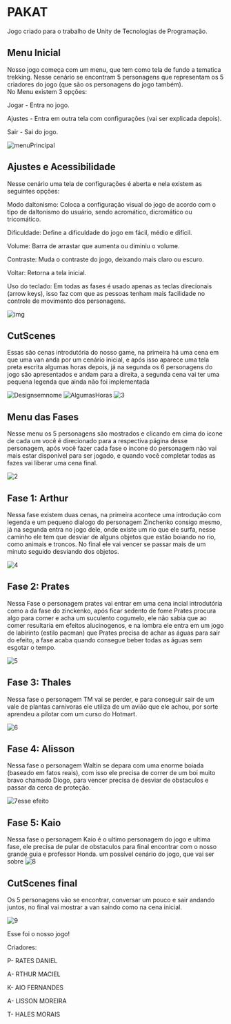 
# PAKAT
Jogo criado para o trabalho de Unity de Tecnologias de Programação.

## Menu Inicial 

Nosso jogo começa com um menu, que tem como tela de fundo a tematica trekking. Nesse cenário se encontram 5 personagens que representam os 5 criadores do jogo (que são os personagens do jogo também).  
No Menu existem 3 opções:  

  Jogar - Entra no jogo.  

  Ajustes - Entra em outra tela com configurações (vai ser explicada depois).  

  Sair - Sai do jogo.   
 
![menuPrincipal](https://raw.githubusercontent.com/TP-Coltec-UFMG/2023-303-PAKAT/main/MenuPrincipal.png)

## Ajustes e Acessibilidade

Nesse cenário uma tela de configurações é aberta e nela existem as seguintes opções:

  Modo daltonismo: Coloca a configuração visual do jogo de acordo com o tipo de daltonismo do usuário,
  sendo acromático, dicromático ou tricomático. 
 
  Dificuldade: Define a dificuldade do jogo em fácil, médio e  difícil.

  Volume: Barra de arrastar que aumenta ou diminiu o volume. 

  Contraste: Muda o contraste do jogo, deixando mais claro ou escuro.

  Voltar: Retorna a tela inicial.

  Uso do teclado: Em todas as fases é usado apenas as teclas direcionais (arrow keys), isso faz com que as pessoas tenham mais facilidade no controle de movimento dos personagens.

  ![img](https://raw.githubusercontent.com/TP-Coltec-UFMG/2023-303-PAKAT/main/ProjectSettings/img.png)

  ## CutScenes
Essas são cenas introdutória do nosso game, na primeira há uma cena em que uma van anda por um cenário inicial, e após isso aparece uma tela preta escrita algumas horas depois, já na segunda os 6 personagens do jogo são apresentados e andam para a direita, a segunda cena vai ter uma pequena legenda que ainda não foi implementada 

![Designsemnome](https://raw.githubusercontent.com/TP-Coltec-UFMG/2023-303-PAKAT/main/ProjectSettings/Designsemnome.png)
![AlgumasHoras](https://raw.githubusercontent.com/TP-Coltec-UFMG/2023-303-PAKAT/main/AlgumasHoras.png)
![3](https://raw.githubusercontent.com/TP-Coltec-UFMG/2023-303-PAKAT/main/ProjectSettings/3.png)

## Menu das Fases 
Nesse menu os 5 personagens são mostrados e clicando em cima do icone de cada um você é direcionado para a respectiva página desse personagem, após você fazer cada fase o incone do personagem não vai mais estar disponível para ser jogado, e quando você completar todas as fazes vai liberar uma cena final.

![2](https://raw.githubusercontent.com/TP-Coltec-UFMG/2023-303-PAKAT/main/ProjectSettings/2.png)

## Fase 1: Arthur 
  Nessa fase existem duas cenas, na primeira acontece uma introdução com legenda e um pequeno dialogo do personagem Zinchenko consigo mesmo, já na segunda entra no jogo dele, onde existe um rio que ele surfa, nesse caminho ele tem que desviar de alguns objetos que estão boiando no rio, como animais e troncos. No final ele vai vencer se passar mais de um minuto seguido desviando dos objetos.

  ![4](https://raw.githubusercontent.com/TP-Coltec-UFMG/2023-303-PAKAT/main/ProjectSettings/4.png)

  ## Fase 2: Prates 
  Nessa Fase o personagem prates vai entrar em uma cena incial introdutória como a da fase do zinckenko, após ficar sedento de fome Prates procura algo para comer e acha um suculento cogumelo, ele não sabia que ao comer resultaria em efeitos alucinogenos, e na lombra ele entra em um jogo de labirinto (estilo pacman) que Prates precisa de achar as águas para sair do efeito, a fase acaba quando consegue beber todas as águas sem esgotar o tempo.

  ![5](https://raw.githubusercontent.com/TP-Coltec-UFMG/2023-303-PAKAT/main/ProjectSettings/5.png)
     
  ## Fase 3: Thales
   Nessa fase o personagem TM vai se perder, e para conseguir sair de um vale de plantas carnivoras ele utiliza de um avião que ele achou, por sorte aprendeu a pilotar com um curso do Hotmart.

![6](https://raw.githubusercontent.com/TP-Coltec-UFMG/2023-303-PAKAT/main/ProjectSettings/6.png)

  ## Fase 4: Alisson 
  Nessa fase o personagem Waltin se depara com uma enorme boiada (baseado em fatos reais), com isso ele precisa de correr de um boi muito bravo chamado Diogo, para vencer precisa de desviar de obstaculos e passar da cerca de proteção.

![7](https://raw.githubusercontent.com/TP-Coltec-UFMG/2023-303-PAKAT/main/ProjectSettings/7.png)esse efeito

  ## Fase 5: Kaio 
   Nessa fase o personagem Kaio é o ultimo personagem do jogo e ultima fase, ele precisa de pular de obstaculos para final encontrar com o nosso grande guia e professor Honda.
um possível cenário do jogo, que vai ser sobre
![8](https://raw.githubusercontent.com/TP-Coltec-UFMG/2023-303-PAKAT/main/ProjectSettings/8.png)
   
  ## CutScenes final  
  Os 5 personagens vão se encontrar, conversar um pouco e sair andando juntos, no final vai mostrar a van saindo como na cena inicial.

![9](https://raw.githubusercontent.com/TP-Coltec-UFMG/2023-303-PAKAT/main/ProjectSettings/9.png)

Esse foi o nosso jogo!

Criadores:

P- RATES DANIEL

A- RTHUR MACIEL

K- AIO FERNANDES

A- LISSON MOREIRA

T- HALES MORAIS

